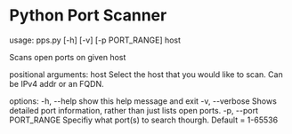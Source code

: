 # Python Port Scanner

usage: pps.py [-h] [-v] [-p PORT_RANGE] host

Scans open ports on given host

positional arguments:
  host                  Select the host that you would like to scan. Can be IPv4 addr or an FQDN.

options:
  -h, --help            show this help message and exit
  -v, --verbose         Shows detailed port information, rather than just lists open ports.
  -p, --port PORT_RANGE
                        Specifiy what port(s) to search thourgh. Default = 1-65536
